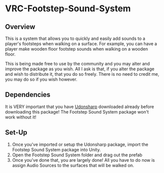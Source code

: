 # VRC-Footstep-Sound-System

## Overview
This is a system that allows you to quickly and easily add sounds to a player's footsteps when walking on a surface. For example, you can have a player make wooden floor footstep sounds when walking on a wooden floor.

This is being made free to use by the community and you may alter and improve the package as you wish. All I ask is that, if you alter the package and wish to distribute it, that you do so freely. There is no need to credit me, you may do so if you wish however.


## Dependencies
It is VERY important that you have [Udonsharp](https://github.com/vrchat-community/UdonSharp) downloaded already before downloading this package! The Footstep Sound System package won't work without it!


## Set-Up
1. Once you've imported or setup the Udonsharp package, import the Footstep Sound System package into Unity.
2. Open the Footstep Sound System folder and drag out the prefab
3. Once you've done that, you are largely done! All you have to do now is assign Audio Sources to the surfaces that will be walked on.
